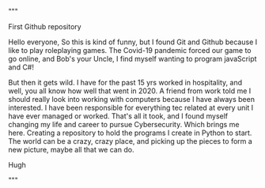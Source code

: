 """

First Github repository 

Hello everyone, 
So this is kind of funny, but I found Git and Github because I like to play roleplaying games. 
The Covid-19 pandemic forced our game to go online, and Bob's your Uncle, I find myself wanting to program javaScript and C#!

But then it gets wild. 
I have for the past 15 yrs worked in hospitality, and well, you all know how well that went in 2020. 
A friend from work told me I should really look into working with computers because  I have always been interested. I have been responsible for everything tec related at every unit I have ever managed or worked. 
That's all it took, and I found myself changing my life and career to pursue Cybersecurity. Which brings me here. 
Creating a repository to hold the programs I create in Python to start. 
The world can be a crazy, crazy place, and picking up the pieces to form a new picture, maybe all that we can do. 

 Hugh 

"""

